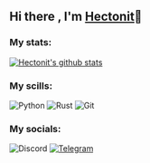 ## Hi there , I'm [Hectonit](https://hectonit.github.io)👋

### My stats:

[![Hectonit's github stats](https://github-readme-stats.vercel.app/api?username=hectonit&theme=dark&count_private=true&show_icons=true)](https://github.com/hectonit?tab=repositories)

### My scills:

![Python](https://img.shields.io/badge/Python-151515?style=flat-square&logo=python)
![Rust](https://img.shields.io/badge/Rust-151515?style=flat-square&logo=rust)
![Git](https://img.shields.io/badge/Git-151515?style=flat-square&logo=git)

### My socials:

![Discord](https://img.shields.io/badge/Discord:%20Hectonit%239443-151515?style=flat-square&logo=discord)
[![Telegram](https://shields.io/badge/Telegram-151515?style=flat-square&logo=telegram)](https://t.me/hectonit)
